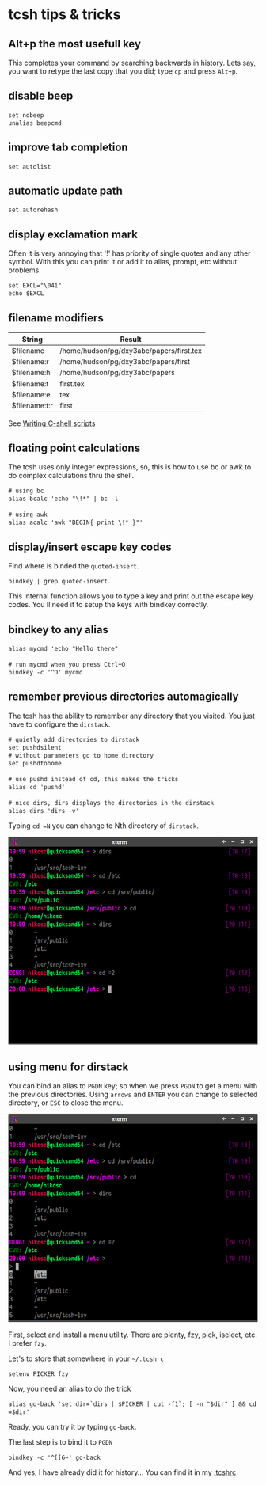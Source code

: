 # tcsh tips & tricks

## Alt+p the most usefull key

This completes your command by searching backwards in history. Lets say, you want to retype the last copy that you did; type `cp` and press `Alt+p`.

## disable beep

```
set nobeep
unalias beepcmd
```

## improve tab completion
```
set autolist
```

## automatic update path
```
set autorehash
```

## display exclamation mark
Often it is very annoying that '!' has priority of single quotes and any other symbol. With this you can print it or add it to alias, prompt, etc without problems.

```
set EXCL="\041"
echo $EXCL
```
## filename modifiers

| String        | Result                                   |
|---------------|------------------------------------------|
| $filename     | /home/hudson/pg/dxy3abc/papers/first.tex |
| $filename:r   | /home/hudson/pg/dxy3abc/papers/first     |
| $filename:h   | /home/hudson/pg/dxy3abc/papers           |
| $filename:t   | first.tex                                |
| $filename:e   | tex                                      |
| $filename:t:r | first                                    |

See [Writing C-shell scripts](https://www.dur.ac.uk/resources/its/info/guides/3Cshells.pdf)

## floating point calculations
The tcsh uses only integer expressions, so, this is how to use bc or awk to do complex calculations thru the shell.

```
# using bc
alias bcalc 'echo "\!*" | bc -l'

# using awk
alias acalc 'awk "BEGIN{ print \!* }"'
```

## display/insert escape key codes

Find where is binded the `quoted-insert`.
```
bindkey | grep quoted-insert
```
This internal function allows you to type a key and print out the escape key codes. You ll need it to setup the keys with bindkey correctly.

## bindkey to any alias

```
alias mycmd 'echo "Hello there"'

# run mycmd when you press Ctrl+O
bindkey -c '^O' mycmd
```

## remember previous directories automagically

The tcsh has the ability to remember any directory that you visited.
You just have to configure the `dirstack`.

```
# quietly add directories to dirstack
set pushdsilent
# without parameters go to home directory
set pushdtohome

# use pushd instead of cd, this makes the tricks
alias cd 'pushd'

# nice dirs, dirs displays the directories in the dirstack
alias dirs 'dirs -v'
```

Typing `cd =N` you can change to Nth directory of `dirstack`.

![pushd example](https://github.com/nereusx/tcsh-lxy/blob/master/pics/tt-pushd.png "PUSHD Example")


## using menu for dirstack

You can bind an alias to `PGDN` key; so when we press `PGDN` to get a menu with the previous directories. Using `arrows` and `ENTER` you can change to selected directory, or `ESC` to close the menu.

![pgdn example](https://github.com/nereusx/tcsh-lxy/blob/master/pics/tt-pgdn.png "dirs tui example")

First, select and install a menu utility. There are plenty, fzy, pick, iselect, etc. I prefer `fzy`.

Let's to store that somewhere in your `~/.tcshrc`
```
setenv PICKER fzy
```
Now, you need an alias to do the trick
```
alias go-back 'set dir=`dirs | $PICKER | cut -f1`; [ -n "$dir" ] && cd =$dir'
```
Ready, you can try it by typing `go-back`.

The last step is to bind it to `PGDN`
```
bindkey -c '^[[6~' go-back
```


And yes, I have already did it for history... You can find it in my [.tcshrc](https://github.com/nereusx/dotfiles/blob/master/.tcshrc).

